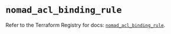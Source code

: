 # `nomad_acl_binding_rule`

Refer to the Terraform Registry for docs: [`nomad_acl_binding_rule`](https://registry.terraform.io/providers/hashicorp/nomad/2.1.1/docs/resources/acl_binding_rule).
